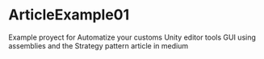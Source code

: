 # ArticleExample01
Example proyect for Automatize your customs Unity editor tools GUI using assemblies and the Strategy pattern article in medium
